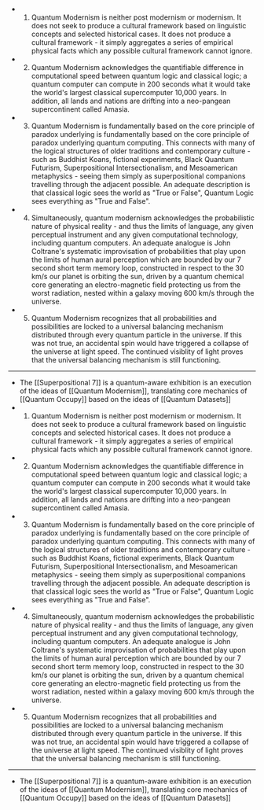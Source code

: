 - 1.  Quantum Modernism is neither post modernism or modernism. It does not seek to produce a cultural framework based on linguistic concepts and selected historical cases. It does not produce a cultural framework - it simply aggregates a series of empirical physical facts which any possible cultural framework cannot ignore.
- 2. Quantum Modernism acknowledges the quantifiable difference in computational speed between quantum logic and classical logic; a quantum computer can compute in 200 seconds what it would take the world's largest classical supercomputer 10,000 years. In addition, all lands and nations are drifting into a neo-pangean supercontinent called Amasia.
- 3. Quantum Modernism is fundamentally based on the core principle of paradox underlying is fundamentally based on the core principle of paradox underlying quantum computing. This connects with many of the logical structures of older traditions and contemporary culture - such as Buddhist Koans, fictional experiments, Black Quantum Futurism, Superpositional Intersectionalism, and Mesoamerican metaphysics - seeing them simply as superpositional companions travelling through the adjacent possible. An adequate description is that classical logic sees the world as "True or False", Quantum Logic sees everything as "True and False".
- 4. Simultaneously, quantum modernism acknowledges the probabilistic nature of physical reality - and thus the limits of language, any given perceptual instrument and any given computational technology, including quantum computers. An adequate analogue is John Coltrane's systematic improvisation of probabilities that play upon the limits of human aural perception which are bounded by our 7 second short term memory loop, constructed in respect to the 30 km/s our planet is orbiting the sun, driven by a quantum chemical core generating an electro-magnetic field protecting us from the worst radiation, nested within a galaxy moving 600 km/s through the universe.
- 5. Quantum Modernism recognizes that all probabilities and possibilities are locked to a universal balancing mechanism distributed through every quantum particle in the universe. If this was not true, an accidental spin would have triggered a collapse of the universe at light speed. The continued visiblity of light proves that the universal balancing mechanism is still functioning.
- ----
- The [[Superpositional 7]] is a quantum-aware exhibition is an execution of the ideas of [[Quantum Modernism]], translating core mechanics of [[Quantum Occupy]] based on the ideas of [[Quantum Datasets]]
- 1.  Quantum Modernism is neither post modernism or modernism. It does not seek to produce a cultural framework based on linguistic concepts and selected historical cases. It does not produce a cultural framework - it simply aggregates a series of empirical physical facts which any possible cultural framework cannot ignore.
- 2. Quantum Modernism acknowledges the quantifiable difference in computational speed between quantum logic and classical logic; a quantum computer can compute in 200 seconds what it would take the world's largest classical supercomputer 10,000 years. In addition, all lands and nations are drifting into a neo-pangean supercontinent called Amasia.
- 3. Quantum Modernism is fundamentally based on the core principle of paradox underlying is fundamentally based on the core principle of paradox underlying quantum computing. This connects with many of the logical structures of older traditions and contemporary culture - such as Buddhist Koans, fictional experiments, Black Quantum Futurism, Superpositional Intersectionalism, and Mesoamerican metaphysics - seeing them simply as superpositional companions travelling through the adjacent possible. An adequate description is that classical logic sees the world as "True or False", Quantum Logic sees everything as "True and False".
- 4. Simultaneously, quantum modernism acknowledges the probabilistic nature of physical reality - and thus the limits of language, any given perceptual instrument and any given computational technology, including quantum computers. An adequate analogue is John Coltrane's systematic improvisation of probabilities that play upon the limits of human aural perception which are bounded by our 7 second short term memory loop, constructed in respect to the 30 km/s our planet is orbiting the sun, driven by a quantum chemical core generating an electro-magnetic field protecting us from the worst radiation, nested within a galaxy moving 600 km/s through the universe.
- 5. Quantum Modernism recognizes that all probabilities and possibilities are locked to a universal balancing mechanism distributed through every quantum particle in the universe. If this was not true, an accidental spin would have triggered a collapse of the universe at light speed. The continued visiblity of light proves that the universal balancing mechanism is still functioning.
- ----
- The [[Superpositional 7]] is a quantum-aware exhibition is an execution of the ideas of [[Quantum Modernism]], translating core mechanics of [[Quantum Occupy]] based on the ideas of [[Quantum Datasets]]